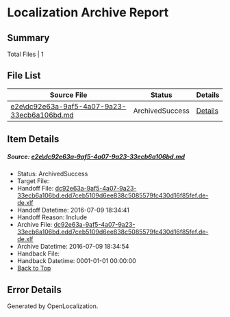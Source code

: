 # <a name='report-top'></a> Localization Archive Report

## Summary
 Total Files | 1

## File List
 Source File | Status | Details 
 ----------- | ------ | ------- 
 [e2e\dc92e63a-9af5-4a07-9a23-33ecb6a106bd.md](https://github.com/OpenLocalizationTestOrg/oltest/blob/2a4de96ff35f76eafed837468e80c066dc7f69a2/e2e/dc92e63a-9af5-4a07-9a23-33ecb6a106bd.md) | ArchivedSuccess | [Details](#f42f968ea504d4d3572350c013b6c545d36c18e21)

## Item Details
##### <a name='f42f968ea504d4d3572350c013b6c545d36c18e21'></a> Source: [e2e\dc92e63a-9af5-4a07-9a23-33ecb6a106bd.md](https://github.com/OpenLocalizationTestOrg/oltest/blob/2a4de96ff35f76eafed837468e80c066dc7f69a2/e2e/dc92e63a-9af5-4a07-9a23-33ecb6a106bd.md)
* Status: ArchivedSuccess
* Target File: 
* Handoff File: [dc92e63a-9af5-4a07-9a23-33ecb6a106bd.edd7ceb5109d6ee838c5085579fc430d16f85fef.de-de.xlf](https://github.com/OpenLocalizationTestOrg/olhandoff-e2e/blob/218a8520a9500bad5a7cf57e7cf50239a4282cd6/ol-handoff/OpenLocalizationTestOrg/oltest-dede-fly/ci/ht/dc92e63a-9af5-4a07-9a23-33ecb6a106bd.edd7ceb5109d6ee838c5085579fc430d16f85fef.de-de.xlf)
* Handoff Datetime: 2016-07-09 18:34:41
* Handoff Reason: Include
* Archive File: [dc92e63a-9af5-4a07-9a23-33ecb6a106bd.edd7ceb5109d6ee838c5085579fc430d16f85fef.de-de.xlf](https://github.com/OpenLocalizationTestOrg/olhandoff-e2e/blob/16f906d7e0f2deb3537915e4ef6bb51ab8460801/ol-archive/OpenLocalizationTestOrg/oltest-dede-fly/ci/ht/dc92e63a-9af5-4a07-9a23-33ecb6a106bd.edd7ceb5109d6ee838c5085579fc430d16f85fef.de-de.xlf)
* Archive Datetime: 2016-07-09 18:34:54
* Handback File: 
* Handback Datetime: 0001-01-01 00:00:00
* [Back to Top](#report-top)


## Error Details

Generated by OpenLocalization.
